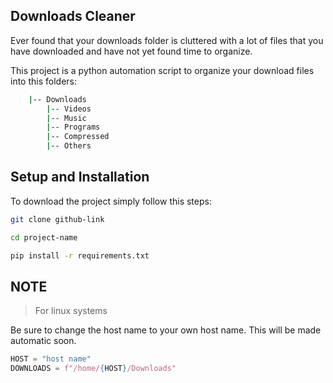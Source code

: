 ## Downloads Cleaner

Ever found that your downloads folder is cluttered with a lot of files that you have downloaded and have not yet found time to organize.

This project is a python automation script to organize your download files into this folders:

```bash
    |-- Downloads
        |-- Videos
        |-- Music
        |-- Programs
        |-- Compressed
        |-- Others
```

## Setup and Installation

To download the project simply follow this steps:

```bash
git clone github-link

cd project-name

pip install -r requirements.txt

```

## NOTE

> For linux systems

Be sure to change the host name to your own host name. This will be made automatic soon.

```python
HOST = "host name"
DOWNLOADS = f"/home/{HOST}/Downloads"
```
